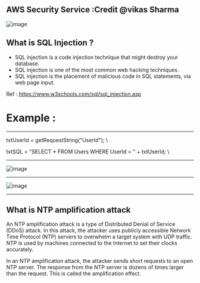 
## AWS Security Service :Credit @vikas Sharma

![image](https://github.com/Mk-CloudLeader/aws_Meetup-2023/assets/66654978/6ac04a8e-b149-4841-9878-6fb82212815d)

## What is SQL Injection ?

- SQL injection is a code injection technique that might destroy your database.
- SQL injection is one of the most common web hacking techniques.
- SQL injection is the placement of malicious code in SQL statements, via web page input.
  
Ref : https://www.w3schools.com/sql/sql_injection.asp
# Example :
----------------------------------------------------------------------------------------------------
txtUserId = getRequestString("UserId"); \

txtSQL = "SELECT * FROM Users WHERE UserId = " + txtUserId; \

------------------------------------------------------------------------------------------------------

![image](https://github.com/Mk-CloudLeader/aws_Meetup-2023/assets/66654978/bca456ef-8f7d-4f3e-81b7-d4e96c84bea1)

-------------------------------------------------------------------------------------------------------------------------------

![image](https://github.com/Mk-CloudLeader/aws_Meetup-2023/assets/66654978/44846917-6ea1-4358-a63f-84b6c889762a)

--------------------------------------------------------------------------------------------------------------------------------
## What is NTP amplification attack

An NTP amplification attack is a type of Distributed Denial of Service (DDoS) attack. In this attack, the attacker uses publicly accessible Network Time Protocol (NTP) servers 
to overwhelm a target system with UDP traffic. NTP is used by machines connected to the Internet to set their clocks accurately.

In an NTP amplification attack, the attacker sends short requests to an open NTP server. The response from the NTP server is dozens of times larger than the request. 
This is called the amplification effect. 

